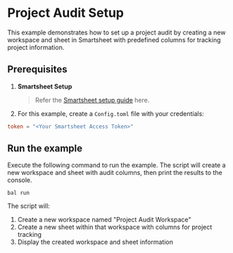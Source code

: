 # Project Audit Setup

This example demonstrates how to set up a project audit by creating a new workspace and sheet in Smartsheet with predefined columns for tracking project information.

## Prerequisites

1. **Smartsheet Setup**
   > Refer the [Smartsheet setup guide](https://central.ballerina.io/ballerinax/smartsheet/latest#setup-guide) here.

2. For this example, create a `Config.toml` file with your credentials:

```toml
token = "<Your Smartsheet Access Token>"
```

## Run the example

Execute the following command to run the example. The script will create a new workspace and sheet with audit columns, then print the results to the console.

```shell
bal run
```

The script will:
1. Create a new workspace named "Project Audit Workspace"
2. Create a new sheet within that workspace with columns for project tracking
3. Display the created workspace and sheet information